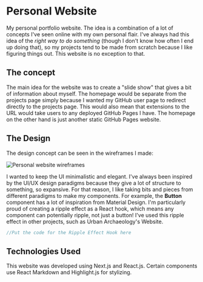 # Personal Website

My personal portfolio website. The idea is a combination of a lot of concepts
I've seen online with my own personal flair. I've always had this idea of the
*right way to do something* (though I don't know how often I end up doing that),
so my projects tend to be made from scratch because I like figuring things out.
This website is no exception to that.

## The concept

The main idea for the website was to create a "slide show" that gives a bit of
information about myself. The homepage would be separate from the projects page
simply because I wanted my GitHub user page to redirect directly to the projects
page. This would also mean that extensions to the URL would take users to any
deployed GitHub Pages I have. The homepage on the other hand is just another static
GitHub Pages website.

## The Design

The design concept can be seen in the wireframes I made:

![Personal website wireframes](/images/kalvin-portfolio/wireframes.png)

I wanted to keep the UI minimalistic and elegant. I've always been inspired by
the UI/UX design paradigms because they give a lot of structure to something, so
expansive. For that reason, I like taking bits and pieces from different paradigms
to make my components. For example, the **Button** component has a lot of inspiration
from Material Design. I'm particularly proud of creating a ripple effect as a
React hook, which means any component can potentially ripple, not just a button!
I've used this ripple effect in other projects, such as Urban Archaeology's
Website.

```js
//Put the code for the Ripple Effect Hook here
```

## Technologies Used

This website was developed using Next.js and React.js. Certain components
use React Markdown and Highlight.js for stylizing.